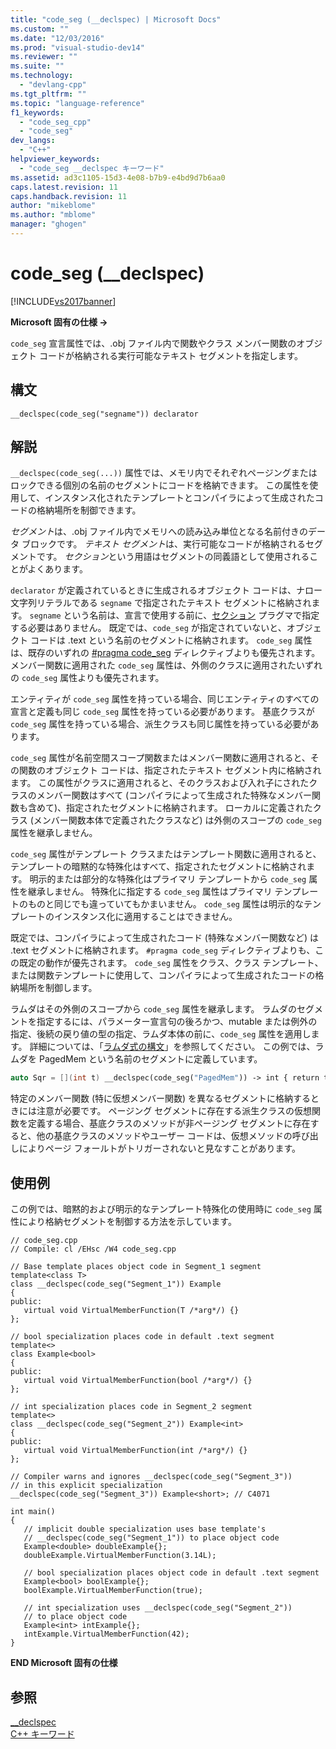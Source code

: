 ```yaml
---
title: "code_seg (__declspec) | Microsoft Docs"
ms.custom: ""
ms.date: "12/03/2016"
ms.prod: "visual-studio-dev14"
ms.reviewer: ""
ms.suite: ""
ms.technology: 
  - "devlang-cpp"
ms.tgt_pltfrm: ""
ms.topic: "language-reference"
f1_keywords: 
  - "code_seg_cpp"
  - "code_seg"
dev_langs: 
  - "C++"
helpviewer_keywords: 
  - "code_seg __declspec キーワード"
ms.assetid: ad3c1105-15d3-4e08-b7b9-e4bd9d7b6aa0
caps.latest.revision: 11
caps.handback.revision: 11
author: "mikeblome"
ms.author: "mblome"
manager: "ghogen"
---
```

# code_seg (__declspec)
[!INCLUDE[vs2017banner](../assembler/inline/includes/vs2017banner.md)]

**Microsoft 固有の仕様 →**  
  
 `code_seg` 宣言属性では、.obj ファイル内で関数やクラス メンバー関数のオブジェクト コードが格納される実行可能なテキスト セグメントを指定します。  
  
## 構文  
  
```  
__declspec(code_seg("segname")) declarator  
```  
  
## 解説  
 `__declspec(code_seg(...))` 属性では、メモリ内でそれぞれページングまたはロックできる個別の名前のセグメントにコードを格納できます。  この属性を使用して、インスタンス化されたテンプレートとコンパイラによって生成されたコードの格納場所を制御できます。  
  
 *セグメント*は、.obj ファイル内でメモリへの読み込み単位となる名前付きのデータ ブロックです。  *テキスト セグメント*は、実行可能なコードが格納されるセグメントです。  *セクション*という用語はセグメントの同義語として使用されることがよくあります。  
  
 `declarator` が定義されているときに生成されるオブジェクト コードは、ナロー文字列リテラルである `segname` で指定されたテキスト セグメントに格納されます。  `segname` という名前は、宣言で使用する前に、[セクション](../preprocessor/section.md) プラグマで指定する必要はありません。  既定では、`code_seg` が指定されていないと、オブジェクト コードは .text という名前のセグメントに格納されます。  `code_seg` 属性は、既存のいずれの [\#pragma code\_seg](../preprocessor/code-seg.md) ディレクティブよりも優先されます。  メンバー関数に適用された `code_seg` 属性は、外側のクラスに適用されたいずれの `code_seg` 属性よりも優先されます。  
  
 エンティティが `code_seg` 属性を持っている場合、同じエンティティのすべての宣言と定義も同じ `code_seg` 属性を持っている必要があります。  基底クラスが `code_seg` 属性を持っている場合、派生クラスも同じ属性を持っている必要があります。  
  
 `code_seg` 属性が名前空間スコープ関数またはメンバー関数に適用されると、その関数のオブジェクト コードは、指定されたテキスト セグメント内に格納されます。  この属性がクラスに適用されると、そのクラスおよび入れ子にされたクラスのメンバー関数はすべて \(コンパイラによって生成された特殊なメンバー関数も含めて\)、指定されたセグメントに格納されます。  ローカルに定義されたクラス \(メンバー関数本体で定義されたクラスなど\) は外側のスコープの `code_seg` 属性を継承しません。  
  
 `code_seg` 属性がテンプレート クラスまたはテンプレート関数に適用されると、テンプレートの暗黙的な特殊化はすべて、指定されたセグメントに格納されます。  明示的または部分的な特殊化はプライマリ テンプレートから `code_seg` 属性を継承しません。  特殊化に指定する `code_seg` 属性はプライマリ テンプレートのものと同じでも違っていてもかまいません。  `code_seg` 属性は明示的なテンプレートのインスタンス化に適用することはできません。  
  
 既定では、コンパイラによって生成されたコード \(特殊なメンバー関数など\) は .text セグメントに格納されます。  `#pragma code_seg` ディレクティブよりも、この既定の動作が優先されます。  `code_seg` 属性をクラス、クラス テンプレート、または関数テンプレートに使用して、コンパイラによって生成されたコードの格納場所を制御します。  
  
 ラムダはその外側のスコープから `code_seg` 属性を継承します。  ラムダのセグメントを指定するには、パラメーター宣言句の後ろかつ、mutable または例外の指定、後続の戻り値の型の指定、ラムダ本体の前に、`code_seg` 属性を適用します。  詳細については、「[ラムダ式の構文](../cpp/lambda-expression-syntax.md)」を参照してください。  この例では、ラムダを PagedMem という名前のセグメントに定義しています。  
  
```cpp  
auto Sqr = [](int t) __declspec(code_seg("PagedMem")) -> int { return t*t; };  
```  
  
 特定のメンバー関数 \(特に仮想メンバー関数\) を異なるセグメントに格納するときには注意が必要です。  ページング セグメントに存在する派生クラスの仮想関数を定義する場合、基底クラスのメソッドが非ページング セグメントに存在すると、他の基底クラスのメソッドやユーザー コードは、仮想メソッドの呼び出しによりページ フォールトがトリガーされないと見なすことがあります。  
  
## 使用例  
 この例では、暗黙的および明示的なテンプレート特殊化の使用時に `code_seg` 属性により格納セグメントを制御する方法を示しています。  
  
```  
// code_seg.cpp  
// Compile: cl /EHsc /W4 code_seg.cpp  
  
// Base template places object code in Segment_1 segment  
template<class T>  
class __declspec(code_seg("Segment_1")) Example  
{  
public:  
   virtual void VirtualMemberFunction(T /*arg*/) {}  
};  
  
// bool specialization places code in default .text segment  
template<>  
class Example<bool>   
{  
public:  
   virtual void VirtualMemberFunction(bool /*arg*/) {}  
};  
  
// int specialization places code in Segment_2 segment  
template<>  
class __declspec(code_seg("Segment_2")) Example<int>   
{  
public:  
   virtual void VirtualMemberFunction(int /*arg*/) {}  
};  
  
// Compiler warns and ignores __declspec(code_seg("Segment_3"))  
// in this explicit specialization  
__declspec(code_seg("Segment_3")) Example<short>; // C4071  
  
int main()  
{  
   // implicit double specialization uses base template's  
   // __declspec(code_seg("Segment_1")) to place object code  
   Example<double> doubleExample{};  
   doubleExample.VirtualMemberFunction(3.14L);  
  
   // bool specialization places object code in default .text segment  
   Example<bool> boolExample{};  
   boolExample.VirtualMemberFunction(true);  
  
   // int specialization uses __declspec(code_seg("Segment_2"))  
   // to place object code  
   Example<int> intExample{};  
   intExample.VirtualMemberFunction(42);  
}  
```  
  
 **END Microsoft 固有の仕様**  
  
## 参照  
 [\_\_declspec](../cpp/declspec.md)   
 [C\+\+ キーワード](../cpp/keywords-cpp.md)